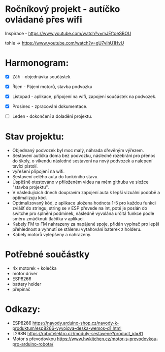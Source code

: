 # Ročníkový projekt - autíčko ovládané přes wifi

Inspirace - https://www.youtube.com/watch?v=mJEftoeSBOU

tohle -> https://www.youtube.com/watch?v=gU7vlhU1HvU

# Harmonogram:
- [x] Září - objednávka součástek

- [x] Říjen - Pájení motorů, stavba podvozku

- [x] Listopad - aplikace, připojení na wifi, zapojení součástek na podvozek.

- [x] Prosinec - zpracování dokumentace.

- [ ] Leden - dokončení a doladění projektu.

# Stav projektu:
- Objednaný podvozek byl moc malý, náhrada dřevěným výřezem. 
- Sestavení autíčka doma bez podvozku, následné rozebrání pro přenos do školy, o víkendu následné sestavení na nový podvozek a nalepení     tavící pistolí. 
- vyřešení připojení na wifi.
- Sestavení celého auta do funkčního stavu.
- Úspěšně otestováno v přiloženém videu na mém githubu ve složce "stavba projektu". 
- V následujících dnech doupravím zapojení auta k lepší vizuální podobě a optimalizuju kód.
- Optimalizovaný kód, z aplikace uložena hodnota 1-5 pro každou funkci zvlášť do stringu, string se v ESP převede na int, poté je poslán      do switche pro splnění podmínek, následně vyvolána určitá funkce podle směru zmáčknutí tlačítka v aplikaci.
- Kabely FM to FM nahrazeny za napájené spoje, přidán vypínač pro lepší přehlednost a vyhnutí se stálemu vytahování baterek z holderu. 
- Kabely motorů vylepšeny a nahrazeny.



# Potřebné součástky
- 4x motorek + kolečka
- motor driver
- ESP8266
- battery holder 
- přepínač


# Odkazy: 
- ESP8266 https://navody.arduino-shop.cz/navody-k-produktum/esp8266-vyvojova-deska-wemos-d1.html
- L298N https://robotelektro.cz/moduly-sestavene?product_id=81
- Motor s převodovkou https://www.hwkitchen.cz/motor-s-prevodovkou-pro-arduino-robota/
